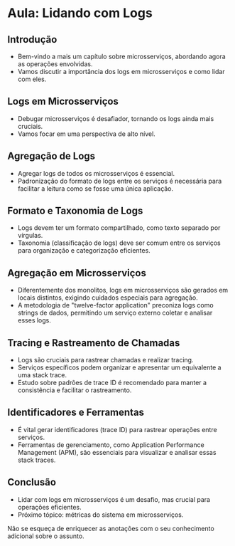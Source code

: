 # Aula: Lidando com Logs

## Introdução
- Bem-vindo a mais um capítulo sobre microsserviços, abordando agora as operações envolvidas.
- Vamos discutir a importância dos logs em microsserviços e como lidar com eles.

## Logs em Microsserviços
- Debugar microsserviços é desafiador, tornando os logs ainda mais cruciais.
- Vamos focar em uma perspectiva de alto nível.

## Agregação de Logs
- Agregar logs de todos os microsserviços é essencial.
- Padronização do formato de logs entre os serviços é necessária para facilitar a leitura como se fosse uma única aplicação.

## Formato e Taxonomia de Logs
- Logs devem ter um formato compartilhado, como texto separado por vírgulas.
- Taxonomia (classificação de logs) deve ser comum entre os serviços para organização e categorização eficientes.

## Agregação em Microsserviços
- Diferentemente dos monolitos, logs em microsserviços são gerados em locais distintos, exigindo cuidados especiais para agregação.
- A metodologia de "twelve-factor application" preconiza logs como strings de dados, permitindo um serviço externo coletar e analisar esses logs.

## Tracing e Rastreamento de Chamadas
- Logs são cruciais para rastrear chamadas e realizar tracing.
- Serviços específicos podem organizar e apresentar um equivalente a uma stack trace.
- Estudo sobre padrões de trace ID é recomendado para manter a consistência e facilitar o rastreamento.

## Identificadores e Ferramentas
- É vital gerar identificadores (trace ID) para rastrear operações entre serviços.
- Ferramentas de gerenciamento, como Application Performance Management (APM), são essenciais para visualizar e analisar essas stack traces.

## Conclusão
- Lidar com logs em microsserviços é um desafio, mas crucial para operações eficientes.
- Próximo tópico: métricas do sistema em microsserviços.

Não se esqueça de enriquecer as anotações com o seu conhecimento adicional sobre o assunto.
